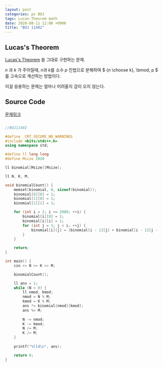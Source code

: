 ```yaml
---
layout: post
categories: ps BOJ
tags: Lucas-Theorem math
date: 2020-08-11 12:00 +0900
title: "BOJ 11402"
---
```


## Lucas's Theorem

[Lucas's Theorem](https://artofproblemsolving.com/wiki/index.php/Lucas%27_Theorem) 을 그대로 구현하는 문제.

$n$ 과 $k$ 가 주어질때, $n$과 $k$를 소수 $p$ 진법으로 분해하여  $ {n \choose k}\, \bmod\, p $ 를 고속으로 계산하는 방법이다.

이걸 응용하는 문제는 얼마나 어려울지 감이 오지 않는다.

## Source Code

[문제링크](https://www.acmicpc.net/problem/10868)

```cpp

//BOJ11402

#define _CRT_SECURE_NO_WARNINGS
#include <bits/stdc++.h>
using namespace std;

#define ll long long
#define Msize 2020

ll binomial[Msize][Msize];

ll N, K, M;

void binomialCount() {
	memset(binomial, 0, sizeof(binomial));
	binomial[0][0] = 1;
	binomial[1][0] = 1;
	binomial[1][1] = 1;

	for (int i = 2; i <= 2000; ++i) {
		binomial[i][0] = 1;
		binomial[i][i] = 1;
		for (int j = 1; j < i; ++j) {
			binomial[i][j] = (binomial[i - 1][j] + binomial[i - 1][j - 1]) % M;
		}
	}

	return;
}

int main() {
	cin >> N >> K >> M;

	binomialCount();

	ll ans = 1;
	while (N > 0) {
		ll nmod, kmod;
		nmod = N % M;
		kmod = K % M;
		ans *= binomial[nmod][kmod];
		ans %= M;
		
		N -= nmod;
		K -= kmod;
		N /= M;
		K /= M;
	}
	
	printf("%lld\n", ans);

	return 0;
}

```